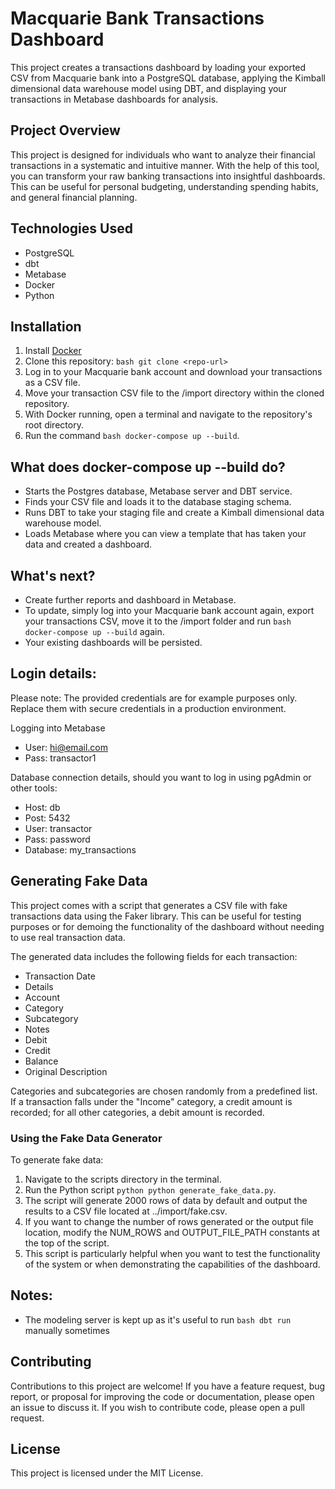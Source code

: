 # Macquarie Bank Transactions Dashboard

This project creates a transactions dashboard by loading your exported CSV from Macquarie bank into a PostgreSQL database, applying the Kimball dimensional data warehouse model using DBT, and displaying your transactions in Metabase dashboards for analysis.

## Project Overview

This project is designed for individuals who want to analyze their financial transactions in a systematic and intuitive manner. With the help of this tool, you can transform your raw banking transactions into insightful dashboards. This can be useful for personal budgeting, understanding spending habits, and general financial planning.

## Technologies Used

- PostgreSQL
- dbt
- Metabase
- Docker
- Python

## Installation

1. Install [Docker](https://docs.docker.com/get-docker/)
2. Clone this repository: `bash git clone <repo-url>`
3. Log in to your Macquarie bank account and download your transactions as a CSV file.
4. Move your transaction CSV file to the /import directory within the cloned repository.
5. With Docker running, open a terminal and navigate to the repository's root directory.
6. Run the command `bash docker-compose up --build`.

## What does docker-compose up --build do?

- Starts the Postgres database, Metabase server and DBT service.
- Finds your CSV file and loads it to the database staging schema.
- Runs DBT to take your staging file and create a Kimball dimensional data warehouse model.
- Loads Metabase where you can view a template that has taken your data and created a dashboard.

## What's next?

- Create further reports and dashboard in Metabase.
- To update, simply log into your Macquarie bank account again, export your transactions CSV, move it to the /import folder and run `bash docker-compose up --build` again.
- Your existing dashboards will be persisted.

## Login details:

Please note: The provided credentials are for example purposes only. Replace them with secure credentials in a production environment.

Logging into Metabase

- User: hi@email.com
- Pass: transactor1

Database connection details, should you want to log in using pgAdmin or other tools:

- Host: db
- Post: 5432
- User: transactor
- Pass: password
- Database: my_transactions

## Generating Fake Data

This project comes with a script that generates a CSV file with fake transactions data using the Faker library. This can be useful for testing purposes or for demoing the functionality of the dashboard without needing to use real transaction data.

The generated data includes the following fields for each transaction:

- Transaction Date
- Details
- Account
- Category
- Subcategory
- Notes
- Debit
- Credit
- Balance
- Original Description

Categories and subcategories are chosen randomly from a predefined list. If a transaction falls under the "Income" category, a credit amount is recorded; for all other categories, a debit amount is recorded.

### Using the Fake Data Generator

To generate fake data:

1. Navigate to the scripts directory in the terminal.
2. Run the Python script `python python generate_fake_data.py`.
3. The script will generate 2000 rows of data by default and output the results to a CSV file located at ../import/fake.csv.
4. If you want to change the number of rows generated or the output file location, modify the NUM_ROWS and OUTPUT_FILE_PATH constants at the top of the script.
5. This script is particularly helpful when you want to test the functionality of the system or when demonstrating the capabilities of the dashboard.

## Notes:

- The modeling server is kept up as it's useful to run `bash dbt run` manually sometimes

## Contributing

Contributions to this project are welcome! If you have a feature request, bug report, or proposal for improving the code or documentation, please open an issue to discuss it. If you wish to contribute code, please open a pull request.

## License

This project is licensed under the MIT License.

